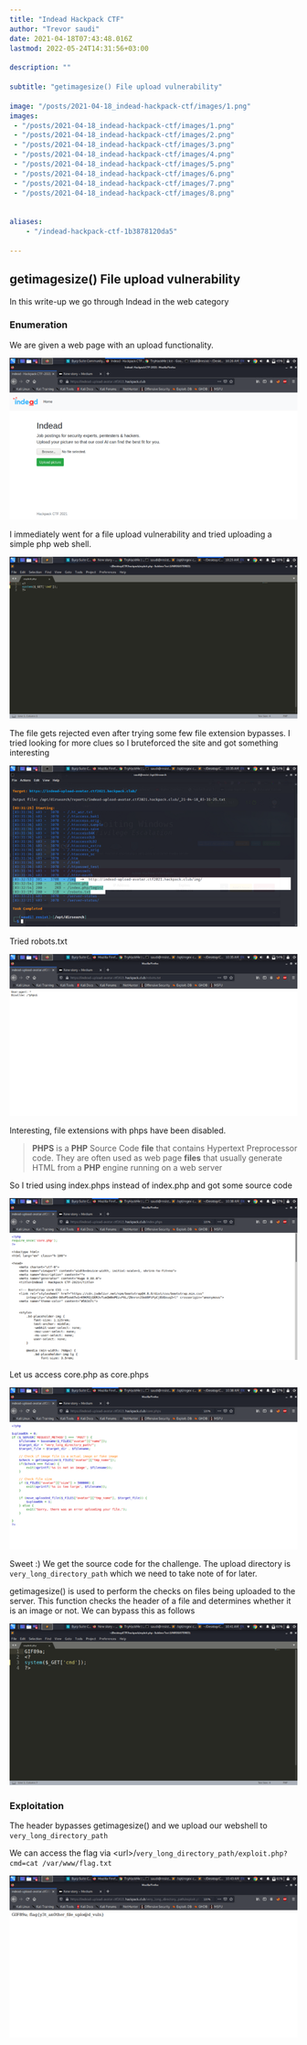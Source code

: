 ```yaml
---
title: "Indead Hackpack CTF"
author: "Trevor saudi"
date: 2021-04-18T07:43:48.016Z
lastmod: 2022-05-24T14:31:56+03:00

description: ""

subtitle: "getimagesize() File upload vulnerability"

image: "/posts/2021-04-18_indead-hackpack-ctf/images/1.png" 
images:
 - "/posts/2021-04-18_indead-hackpack-ctf/images/1.png"
 - "/posts/2021-04-18_indead-hackpack-ctf/images/2.png"
 - "/posts/2021-04-18_indead-hackpack-ctf/images/3.png"
 - "/posts/2021-04-18_indead-hackpack-ctf/images/4.png"
 - "/posts/2021-04-18_indead-hackpack-ctf/images/5.png"
 - "/posts/2021-04-18_indead-hackpack-ctf/images/6.png"
 - "/posts/2021-04-18_indead-hackpack-ctf/images/7.png"
 - "/posts/2021-04-18_indead-hackpack-ctf/images/8.png"


aliases:
    - "/indead-hackpack-ctf-1b3878120da5"

---
```


## getimagesize() File upload vulnerability

In this write-up we go through Indead in the web category

### Enumeration 

We are given a web page with an upload functionality.

![image](/posts/2021-04-18_indead-hackpack-ctf/images/1.png#layoutTextWidth)


I immediately went for a file upload vulnerability and tried uploading a simple php web shell.

![image](/posts/2021-04-18_indead-hackpack-ctf/images/2.png#layoutTextWidth)


The file gets rejected even after trying some few file extension bypasses. I tried looking for more clues so I bruteforced the site and got something interesting

![image](/posts/2021-04-18_indead-hackpack-ctf/images/3.png#layoutTextWidth)


Tried robots.txt

![image](/posts/2021-04-18_indead-hackpack-ctf/images/4.png#layoutTextWidth)


Interesting, file extensions with phps have been disabled.
> **PHPS** is a **PHP** Source Code **file** that contains Hypertext Preprocessor code. They are often used as web page **files** that usually generate HTML from a **PHP** engine running on a web server

So I tried using index.phps instead of index.php and got some source code

![image](/posts/2021-04-18_indead-hackpack-ctf/images/5.png#layoutTextWidth)


Let us access core.php as core.phps

![image](/posts/2021-04-18_indead-hackpack-ctf/images/6.png#layoutTextWidth)


Sweet :) We get the source code for the challenge. The upload directory is `very_long_directory_path` which we need to take note of for later.

getimagesize() is used to perform the checks on files being uploaded to the server. This function checks the header of a file and determines whether it is an image or not. We can bypass this as follows

![image](/posts/2021-04-18_indead-hackpack-ctf/images/7.png#layoutTextWidth)

### Exploitation
The header bypasses getimagesize() and we upload our webshell to `very_long_directory_path`

We can access the flag via &lt;url&gt;/`very_long_directory_path/exploit.php?cmd=cat /var/www/flag.txt`

![image](/posts/2021-04-18_indead-hackpack-ctf/images/8.png#layoutTextWidth)
